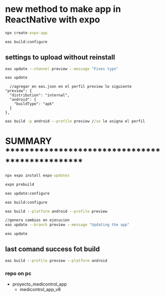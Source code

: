 # new method to make app in ReactNative with expo


```cmd
npx create-expo-app
```

```cmd
eas build:configure
```

## settings to upload without reinstall
```cmd
eas update --channel preview --message "Fixes typo"
```

```cmd
eas update
```


```node
  //agregar en eas.json en el perfil preview lo siguiente
"preview": {
  "distribution": "internal",
  "android": {
    "buildType": "apk"
  }
},
```

```cmd
eas build -p android --profile preview //se le asigna el perfil
```

# SUMMARY ************************************************

```cmd
npx expo install expo-updates
```

```cmd
expo prebuild
```

```cmd
eas update:configure
```

```cmd
eas build:configure
```

```cmd
eas build --platform android --profile preview
```

```cmd
//genera cambios en ejecucion
eas update --branch preview --message "Updating the app"
```
```cmd
eas update
```

## last comand success fot build

```cmd
eas build --profile preview --platform android
```

### repo on pc 
+ proyecto_medicontrol_app
  + medicontrol_app_v8